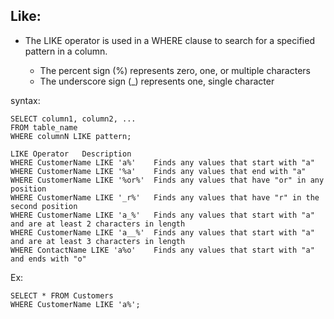
## Like:

- The LIKE operator is used in a WHERE clause to search for a specified pattern in a column.

  - The percent sign (%) represents zero, one, or multiple characters
  - The underscore sign (_) represents one, single character


syntax:
```roomsql
SELECT column1, column2, ...
FROM table_name
WHERE columnN LIKE pattern;
```


```roomsql
LIKE Operator	Description
WHERE CustomerName LIKE 'a%'	Finds any values that start with "a"
WHERE CustomerName LIKE '%a'	Finds any values that end with "a"
WHERE CustomerName LIKE '%or%'	Finds any values that have "or" in any position
WHERE CustomerName LIKE '_r%'	Finds any values that have "r" in the second position
WHERE CustomerName LIKE 'a_%'	Finds any values that start with "a" and are at least 2 characters in length
WHERE CustomerName LIKE 'a__%'	Finds any values that start with "a" and are at least 3 characters in length
WHERE ContactName LIKE 'a%o'	Finds any values that start with "a" and ends with "o"
```

Ex:
```roomsql
SELECT * FROM Customers
WHERE CustomerName LIKE 'a%';
```